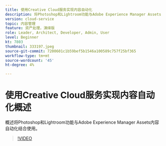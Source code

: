 ```yaml
---
title: 使用Creative Cloud服务实现内容自动化
description: 将Photoshop和Lightroom功能与Adobe Experience Manager Assets内容自动化结合使用。
version: cloud-service
topic: 内容管理
feature: 资产处理，演绎版
role: Leader, Architect, Developer, Admin, User
level: Beginner
kt: 7803
thumbnail: 333197.jpeg
source-git-commit: 7200601c1b59bef5b1546a100589c757f25bf365
workflow-type: tm+mt
source-wordcount: '45'
ht-degree: 4%

---
```



# 使用Creative Cloud服务实现内容自动化概述

概述将Photoshop和Lightroom功能与Adobe Experience Manager Assets内容自动化结合使用。

>[!VIDEO](https://video.tv.adobe.com/v/333197?quality=12&learn=on)
